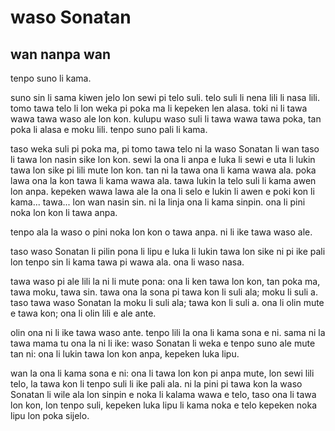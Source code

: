 # waso Sonatan

## wan nanpa wan

tenpo suno li kama.

suno sin li sama kiwen jelo lon sewi pi telo suli. telo suli li nena lili li nasa lili.
tomo tawa telo li lon weka pi poka ma li kepeken len alasa.
toki ni li tawa wawa tawa waso ale lon kon. kulupu waso suli li tawa wawa tawa poka, tan poka li alasa e moku lili.
tenpo suno pali li kama.

taso weka suli pi poka ma, pi tomo tawa telo ni la waso Sonatan li wan taso li tawa lon nasin sike lon kon.
sewi la ona li anpa e luka li sewi e uta li lukin tawa lon sike pi lili mute lon kon.
tan ni la tawa ona li kama wawa ala. poka lawa ona la kon tawa li kama wawa ala.
tawa lukin la telo suli li kama awen lon anpa.
kepeken wawa lawa ale la ona li selo e lukin li awen e poki kon li kama... tawa... lon wan nasin sin. ni la linja ona li kama sinpin. ona li pini noka lon kon li tawa anpa.

tenpo ala la waso o pini noka lon kon o tawa anpa. ni li ike tawa waso ale.

taso waso Sonatan li pilin pona li lipu e luka li lukin tawa lon sike ni pi ike pali lon tenpo sin li kama tawa pi wawa ala. ona li waso nasa.

tawa waso pi ale lili la ni li mute pona: ona li ken tawa lon kon, tan poka ma, tawa moku, tawa sin.
tawa ona la sona pi tawa kon li suli ala; moku li suli a.
taso tawa waso Sonatan la moku li suli ala; tawa kon li suli a. ona li olin mute e tawa kon; ona li olin lili e ale ante.

olin ona ni li ike tawa waso ante. tenpo lili la ona li kama sona e ni.
sama ni la tawa mama tu ona la ni li ike: waso Sonatan li weka e tenpo suno ale mute tan ni: ona li lukin tawa lon kon anpa, kepeken luka lipu.

wan la ona li kama sona e ni: ona li tawa lon kon pi anpa mute, lon sewi lili telo, la tawa kon li tenpo suli li ike pali ala.
ni la pini pi tawa kon la waso Sonatan li wile ala lon sinpin e noka li kalama wawa e telo,
taso ona li tawa lon kon, lon tenpo suli, kepeken luka lipu li kama noka e telo kepeken noka lipu lon poka sijelo.